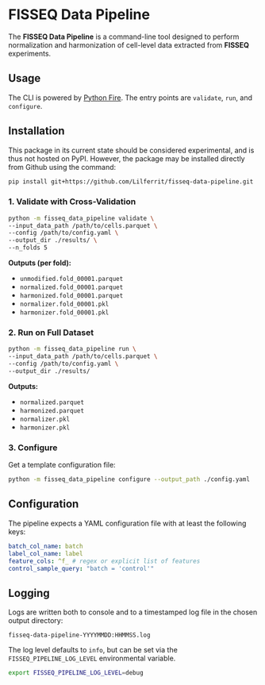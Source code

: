 # FISSEQ Data Pipeline


The **FISSEQ Data Pipeline** is a command-line tool designed to perform normalization and harmonization of cell-level data extracted from **FISSEQ** experiments.

## Usage


The CLI is powered by [Python Fire](https://github.com/google/python-fire). The entry points are `validate`, `run`, and `configure`.

## Installation

This package in its current state should be considered experimental, and is thus not hosted on PyPI.
However, the package may be installed directly from Github using the command:

```bash
pip install git+https://github.com/Lilferrit/fisseq-data-pipeline.git
```

### 1. Validate with Cross-Validation


```bash
python -m fisseq_data_pipeline validate \
--input_data_path /path/to/cells.parquet \
--config /path/to/config.yaml \
--output_dir ./results/ \
--n_folds 5
```


**Outputs (per fold):**
- `unmodified.fold_00001.parquet`
- `normalized.fold_00001.parquet`
- `harmonized.fold_00001.parquet`
- `normalizer.fold_00001.pkl`
- `harmonizer.fold_00001.pkl`


### 2. Run on Full Dataset


```bash
python -m fisseq_data_pipeline run \
--input_data_path /path/to/cells.parquet \
--config /path/to/config.yaml \
--output_dir ./results/
```


**Outputs:**
- `normalized.parquet`
- `harmonized.parquet`
- `normalizer.pkl`
- `harmonizer.pkl`


### 3. Configure

Get a template configuration file:


```bash
python -m fisseq_data_pipeline configure --output_path ./config.yaml
```

## Configuration


The pipeline expects a YAML configuration file with at least the following keys:


```yaml
batch_col_name: batch
label_col_name: label
feature_cols: ^f_ # regex or explicit list of features
control_sample_query: "batch = 'control'"
```

## Logging


Logs are written both to console and to a timestamped log file in the chosen output directory:


```
fisseq-data-pipeline-YYYYMMDD:HHMMSS.log
```


The log level defaults to `info`, but can be set via the `FISSEQ_PIPELINE_LOG_LEVEL` environmental variable.

```bash
export FISSEQ_PIPELINE_LOG_LEVEL=debug
```